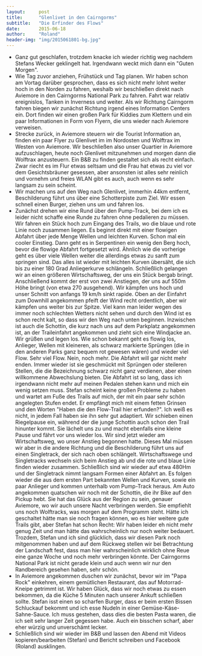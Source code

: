 ```yaml
---
layout:     post
title:      "Glenlivet in den Cairngorms"
subtitle:   "Die Erfinder des Flows"
date:       2015-06-18
author:     "Roland"
header-img: "img/2015061801-bg.jpg"
---
```

* Ganz gut geschlafen, trotzdem knacke ich wieder richtig weg nachdem Stefans Wecker geklingelt hat. Irgendwann weckt mich dann ein "Guten Morgen".
* Wie Tag zuvor anziehen, Frühstück und Tag planen. Wir haben schon am Vortag darüber gesprochen, dass es sich nicht mehr lohnt weiter hoch in den Norden zu fahren, weshalb wir beschließen direkt nach Aviemore in den Cairngorms National Park zu fahren. Fahrt war relativ ereignislos, Tanken in Inverness und weiter. Als wir Richtung Cairngorm fahren biegen wir zunächst Richtung irgend eines Information Centers ein. Dort finden wir einen großen Park für Kiddies zum Klettern und ein paar Informationen in Form von Flyern, die uns wieder nach Aviemore verweisen.
* Strecke zurück, in Aviemore steuern wir die Tourist Information an, finden ein paar Flyer zu Glenlivet im im Nordosten und Wolftrax im Westen von Aviemore. Wir beschließen also unser Quartier in Aviemore aufzuschlagen, heute noch Glenlivet mitzunehmen und morgen dann die Wolftrax anzusteuern. Ein B&B zu finden gestaltet sich als recht einfach. Zwar riecht es im Flur etwas seltsam und die Frau hat etwas zu viel vor dem Gesichtsbräuner gesessen, aber ansonsten ist alles sehr reinlich und vornehm und freies WLAN gibt es auch, auch wenn es sehr langsam zu sein scheint.
* Wir machen uns auf den Weg nach Glenlivet, immerhin 44km entfernt, Beschilderung führt uns über eine Schotterpiste zum Ziel. Wir essen schnell einen Burger, ziehen uns um und fahren los.
* Zunächst drehen wir eine Rund über den Pump-Track, bei dem ich es leider nicht schaffe eine Runde zu fahren ohne pedalieren zu müssen. Wir fahren ein Stück hoch zum Eingang des Trails, wo die blaue und rote Linie noch zusammen liegen. Es beginnt direkt mit einer flowigen Abfahrt über jede Menge Wellen und leichten Kurven. Schon mal ein cooler Einstieg. Dann geht es in Serpentinen ein wenig den Berg hoch, bevor die flowige Abfahrt fortgesetzt wird. Ähnlich wie die vorherige geht es über viele Wellen weiter die allerdings etwas zu sanft zum springen sind. Das alles ist wieder mit leichten Kurven übersäht, die sich bis zu einer 180 Grad Anliegerkurve schlängeln. Schließlich gelangen wir an einen größeren Wirtschaftsweg, der uns ein Stück bergab bringt. Anschließend kommt der erst von zwei Anstiegen, der uns auf 550m Höhe bringt (von etwa 270 ausgehend). Wir kämpfen uns hoch und unser Schnitt von anfangs 19 km/h sinkt rapide. Oben an der Einfahrt zum Downhill angekommen pfeift der Wind recht ordentlich, aber wir kämpfen uns weiter bis zur Spitze. Viel kann man leider wegen des immer noch schlechten Wetters nicht sehen und durch den Wind ist es schon recht kalt, so dass wir den Weg nach unten beginnen. Inzwischen ist auch die Schottin, die kurz nach uns auf dem Parkplatz angekommen ist, an der Traileinfahrt angekommen und zieht sich eine Windjacke an. Wir grüßen und legen los. Wie schon bekannt geht es flowig los, Anlieger, Wellen mit kleineren, als schwarz markierte Sprüngen (die in den anderen Parks ganz bequem rot gewesen wären) und wieder viel Flow. Sehr viel Flow. Nein, noch mehr. Die Abfahrt will gar nicht mehr enden. Immer wieder ist sie geschmückt mit Sprüngen oder steileren Stellen, die die Bezeichnung schwarz nicht ganz verdienen, aber einen willkommene Abwechslung bieten. Die Abfahrt ist so lang, dass ich irgendwann nicht mehr auf meinen Pedalen stehen kann und mich ein wenig setzen muss. Stefan scheint keine großen Probleme zu haben und wartet am Fuße des Trails auf mich, der mit ein paar sehr schön angelegten Stufen endet. Er empfängt mich mit einem fetten Grinsen und den Worten "Haben die den Flow-Trail hier erfunden?". Ich weiß es nicht, in jedem Fall haben sie ihn sehr gut adaptiert. Wir schieben einen Riegelpause ein, während der die junge Schottin auch schon den Trail hinunter kommt. Sie lächelt uns zu und macht ebenfalls eine kleine Pause und fährt vor uns wieder los. Wir sind jetzt wieder am Wirtschaftsweg, wo unser Anstieg begonnen hatte. Dieses Mal müssen wir aber in die andere Richtung und die Beschilderung führt uns auf einen Singletrack, der sich nach oben schlängelt. Wirtschaftswege und Singletracks wechseln sich beim Anstieg ab und die rote und blaue Linie finden wieder zusammen. Schließlich sind wir wieder auf etwa 480Hm und der Singletrack nimmt langsam Formen einer Abfahrt an. Es folgen wieder die aus dem ersten Part bekannten Wellen und Kurven, sowie ein paar Anlieger und kommen unterhalb vom Pump-Track heraus. Am Auto angekommen quatschen wir noch mit der Schottin, die ihr Bike auf den Pickup hebt. Sie hat das Glück aus der Region zu sein, genauer Aviemore, wo wir auch unsere Nacht verbringen werden. Sie empfiehlt uns noch Wolftracks, was morgen auf dem Programm steht. Hätte ich geschaltet hätte man sie noch fragen können, wo es hier weitere gute Trails gibt, aber Stefan hat schon Recht: Wir haben leider eh nicht mehr genug Zeit und man hätte das wahrscheinlich nur noch weiter bedauert. Trozdem, Stefan und ich sind glücklich, dass wir diesen Park noch mitgenommen haben und auf dem Rückweg stellen wir bei Betrachtung der Landschaft fest, dass man hier wahrscheinlich wirklich ohne Reue eine ganze Woche und noch mehr verbringen könnte. Der Cairngorms National Park ist nicht gerade klein und auch wenn wir nur den Randbereich gesehen haben, sehr schön.
* In Aviemore angekommen duschen wir zunächst, bevor wir im "Papa Rock" einkehren, einem gemütlichen Restaurant, das auf Motorrad-Kneipe getrimmt ist. Wir haben Glück, dass wir noch etwas zu essen bekommen, da die Küche 5 Minuten nach unserer Ankuft schließen sollte. Stefan isst einen so scharfen Burger, dass er beim ersten Bissen Schluckauf bekommt und ich esse Nudeln in einer Gemüse-Käse-Sahne-Sauce. Ich muss gestehen, dass dies die besten Pasta waren, die ich seit sehr langer Zeit gegessen habe. Auch ein bisschen scharf, aber eher würzig und unverschämt lecker.
* Schließlich sind wir wieder im B&B und lassen den Abend mit Videos kopieren/bearbeiten (Stefan) und Bericht schreiben und Facebook (Roland) ausklingen.
